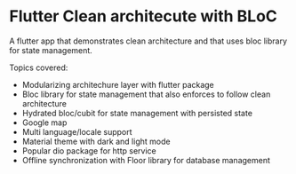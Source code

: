 # Flutter Clean architecute with BLoC 

A flutter app that demonstrates clean architecture and that uses bloc library for state management.

Topics covered:
* Modularizing architechure layer with flutter package
* Bloc library for state management that also enforces to follow clean architecture
* Hydrated bloc/cubit for state management with persisted state
* Google map
* Multi language/locale support
* Material theme with dark and light mode
* Popular dio package for http service
* Offline synchronization with Floor library for database management

